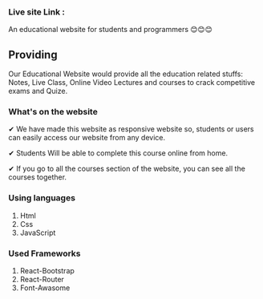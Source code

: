 
### Live site Link : 


An educational website for students and programmers 😊😊😊

## Providing
Our Educational Website would provide all the education related stuffs:
Notes, Live Class, Online Video Lectures and courses to crack competitive
exams and Quize.

### What's on the website
✔ We have made this website as responsive website so, students or users can
easily access our website from any device.

✔ Students Will be able to complete this course online from home.

✔ If you go to all the courses section of the website, you can see all the courses together.

### Using languages 
1. Html 
2. Css
3. JavaScript


### Used Frameworks
1. React-Bootstrap
2. React-Router
3. Font-Awasome